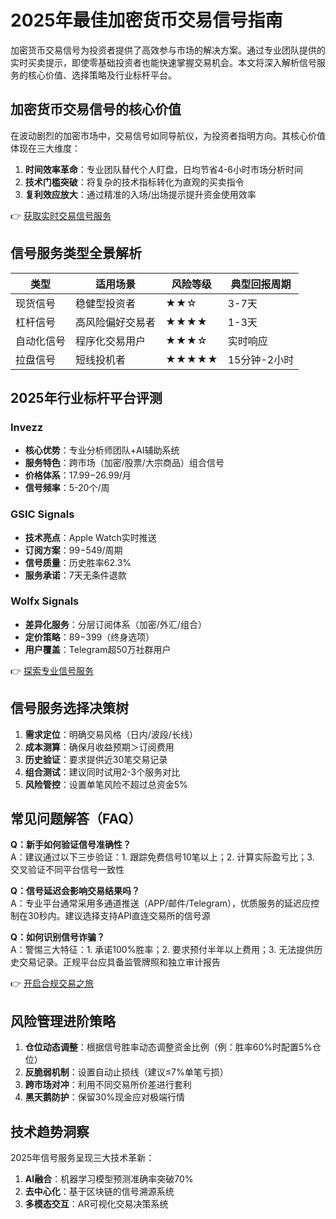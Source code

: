 # 2025年最佳加密货币交易信号指南

加密货币交易信号为投资者提供了高效参与市场的解决方案。通过专业团队提供的实时买卖提示，即使零基础投资者也能快速掌握交易机会。本文将深入解析信号服务的核心价值、选择策略及行业标杆平台。

## 加密货币交易信号的核心价值

在波动剧烈的加密市场中，交易信号如同导航仪，为投资者指明方向。其核心价值体现在三大维度：

1. **时间效率革命**：专业团队替代个人盯盘，日均节省4-6小时市场分析时间
2. **技术门槛突破**：将复杂的技术指标转化为直观的买卖指令
3. **复利效应放大**：通过精准的入场/出场提示提升资金使用效率

👉 [获取实时交易信号服务](https://bit.ly/okx_welcome)

## 信号服务类型全景解析

| 类型        | 适用场景                | 风险等级 | 典型回报周期 |
|-------------|-------------------------|----------|--------------|
| 现货信号    | 稳健型投资者            | ★★☆      | 3-7天        |
| 杠杆信号    | 高风险偏好交易者        | ★★★★     | 1-3天        |
| 自动化信号  | 程序化交易用户          | ★★★☆     | 实时响应     |
| 拉盘信号    | 短线投机者              | ★★★★★    | 15分钟-2小时 |

## 2025年行业标杆平台评测

### Invezz
- **核心优势**：专业分析师团队+AI辅助系统
- **服务特色**：跨市场（加密/股票/大宗商品）组合信号
- **价格体系**：$17.99-$26.99/月
- **信号频率**：5-20个/周

### GSIC Signals
- **技术亮点**：Apple Watch实时推送
- **订阅方案**：$99-$549/周期
- **信号质量**：历史胜率62.3%
- **服务承诺**：7天无条件退款

### Wolfx Signals
- **差异化服务**：分层订阅体系（加密/外汇/组合）
- **定价策略**：$89-$399（终身选项）
- **用户覆盖**：Telegram超50万社群用户

👉 [探索专业信号服务](https://bit.ly/okx_welcome)

## 信号服务选择决策树

1. **需求定位**：明确交易风格（日内/波段/长线）
2. **成本测算**：确保月收益预期＞订阅费用
3. **历史验证**：要求提供近30笔交易记录
4. **组合测试**：建议同时试用2-3个服务对比
5. **风险管控**：设置单笔风险不超过总资金5%

## 常见问题解答（FAQ）

**Q：新手如何验证信号准确性？**  
A：建议通过以下三步验证：1. 跟踪免费信号10笔以上；2. 计算实际盈亏比；3. 交叉验证不同平台信号一致性

**Q：信号延迟会影响交易结果吗？**  
A：专业平台通常采用多通道推送（APP/邮件/Telegram），优质服务的延迟应控制在30秒内。建议选择支持API直连交易所的信号源

**Q：如何识别信号诈骗？**  
A：警惕三大特征：1. 承诺100%胜率；2. 要求预付半年以上费用；3. 无法提供历史交易记录。正规平台应具备监管牌照和独立审计报告

👉 [开启合规交易之旅](https://bit.ly/okx_welcome)

## 风险管理进阶策略

1. **仓位动态调整**：根据信号胜率动态调整资金比例（例：胜率60%时配置5%仓位）
2. **反脆弱机制**：设置自动止损线（建议≤7%单笔亏损）
3. **跨市场对冲**：利用不同交易所价差进行套利
4. **黑天鹅防护**：保留30%现金应对极端行情

## 技术趋势洞察

2025年信号服务呈现三大技术革新：
1. **AI融合**：机器学习模型预测准确率突破70%
2. **去中心化**：基于区块链的信号溯源系统
3. **多模态交互**：AR可视化交易决策系统
